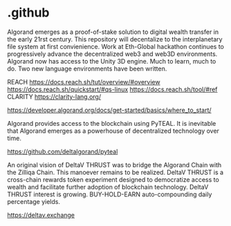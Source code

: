 # .github
Algorand emerges as a proof-of-stake solution to digital wealth transfer in the early 21rst century. This repository will decentalize to the interplanetary file system at first convienience. Work at Eth-Global hackathon continues to progressively advance the decentralized web3 and web3D environments. Algorand now has access to the Unity 3D engine. Much to learn, much to do. Two new language environments have been written.

REACH
https://docs.reach.sh/tut/overview/#overview
https://docs.reach.sh/quickstart/#qs-linux
https://docs.reach.sh/tool/#ref
CLARITY
https://clarity-lang.org/


https://developer.algorand.org/docs/get-started/basics/where_to_start/

Algorand provides access to the blockchain using PyTEAL. It is inevitable that Algorand emerges as a powerhouse of decentralized technology over time.

https://github.com/deltalgorand/pyteal

An original vision of DeltaV THRUST was to bridge the Algorand Chain with the Zilliqa Chain. This manoever remains to be realized. DeltaV THRUST is a cross-chain rewards token experiment designed to democratize access to wealth and facilitate further adoption of blockchain technology. DeltaV THRUST interest is growing. BUY-HOLD-EARN auto-compounding daily percentage yields.

https://deltav.exchange
